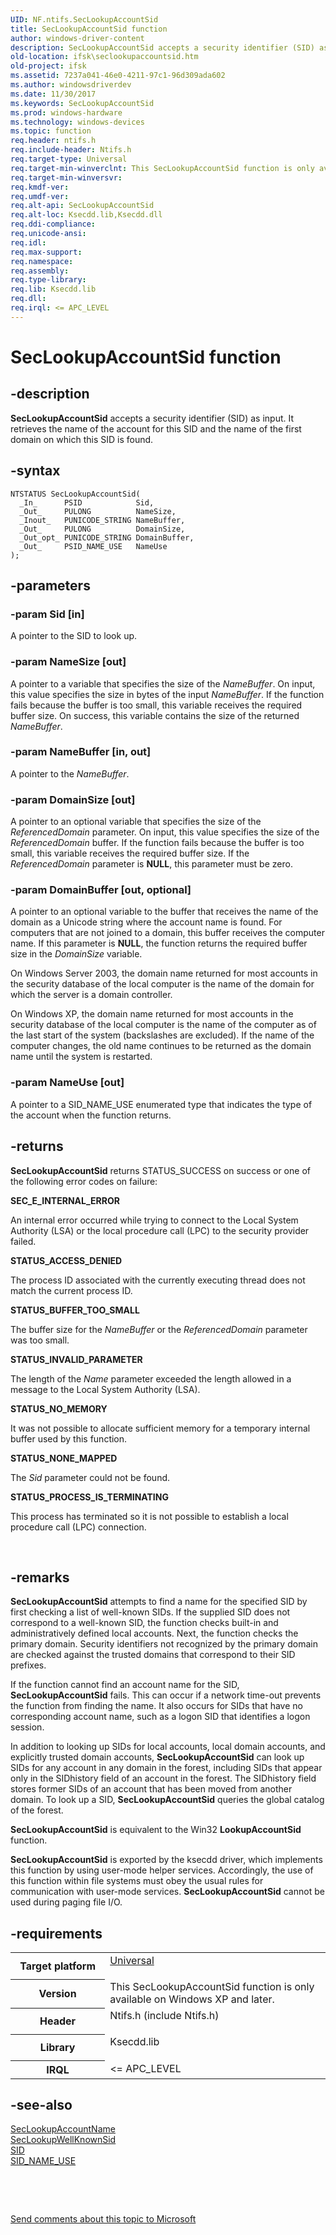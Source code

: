 ```yaml
---
UID: NF.ntifs.SecLookupAccountSid
title: SecLookupAccountSid function
author: windows-driver-content
description: SecLookupAccountSid accepts a security identifier (SID) as input. It retrieves the name of the account for this SID and the name of the first domain on which this SID is found.
old-location: ifsk\seclookupaccountsid.htm
old-project: ifsk
ms.assetid: 7237a041-46e0-4211-97c1-96d309ada602
ms.author: windowsdriverdev
ms.date: 11/30/2017
ms.keywords: SecLookupAccountSid
ms.prod: windows-hardware
ms.technology: windows-devices
ms.topic: function
req.header: ntifs.h
req.include-header: Ntifs.h
req.target-type: Universal
req.target-min-winverclnt: This SecLookupAccountSid function is only available on Windows XP and later.
req.target-min-winversvr: 
req.kmdf-ver: 
req.umdf-ver: 
req.alt-api: SecLookupAccountSid
req.alt-loc: Ksecdd.lib,Ksecdd.dll
req.ddi-compliance: 
req.unicode-ansi: 
req.idl: 
req.max-support: 
req.namespace: 
req.assembly: 
req.type-library: 
req.lib: Ksecdd.lib
req.dll: 
req.irql: <= APC_LEVEL
---
```


# SecLookupAccountSid function



## -description
<b>SecLookupAccountSid</b> accepts a security identifier (SID) as input. It retrieves the name of the account for this SID and the name of the first domain on which this SID is found.



## -syntax

````
NTSTATUS SecLookupAccountSid(
  _In_      PSID            Sid,
  _Out_     PULONG          NameSize,
  _Inout_   PUNICODE_STRING NameBuffer,
  _Out_     PULONG          DomainSize,
  _Out_opt_ PUNICODE_STRING DomainBuffer,
  _Out_     PSID_NAME_USE   NameUse
);
````


## -parameters

### -param Sid [in]

A pointer to the SID to look up. 


### -param NameSize [out]

A pointer to a variable that specifies the size of the <i>NameBuffer</i>. On input, this value specifies the size in bytes of the input <i>NameBuffer</i>. If the function fails because the buffer is too small, this variable receives the required buffer size. On success, this variable contains the size of the returned <i>NameBuffer</i>.


### -param NameBuffer [in, out]

A pointer to the <i>NameBuffer</i>. 


### -param DomainSize [out]

A pointer to an optional variable that specifies the size of the <i>ReferencedDomain</i> parameter. On input, this value specifies the size of the <i>ReferencedDomain</i> buffer. If the function fails because the buffer is too small, this variable receives the required buffer size. If the <i>ReferencedDomain</i> parameter is <b>NULL</b>, this parameter must be zero.


### -param DomainBuffer [out, optional]

A pointer to an optional variable to the buffer that receives the name of the domain as a Unicode string where the account name is found. For computers that are not joined to a domain, this buffer receives the computer name. If this parameter is <b>NULL</b>, the function returns the required buffer size in the <i>DomainSize</i> variable. 

On Windows Server 2003, the domain name returned for most accounts in the security database of the local computer is the name of the domain for which the server is a domain controller.

On Windows XP, the domain name returned for most accounts in the security database of the local computer is the name of the computer as of the last start of the system (backslashes are excluded). If the name of the computer changes, the old name continues to be returned as the domain name until the system is restarted.


### -param NameUse [out]

A pointer to a SID_NAME_USE enumerated type that indicates the type of the account when the function returns. 


## -returns
<b>SecLookupAccountSid</b> returns STATUS_SUCCESS on success or one of the following error codes on failure: 
<dl>
<dt><b>SEC_E_INTERNAL_ERROR</b></dt>
</dl>An internal error occurred while trying to connect to the Local System Authority (LSA) or the local procedure call (LPC) to the security provider failed. 
<dl>
<dt><b>STATUS_ACCESS_DENIED</b></dt>
</dl>The process ID associated with the currently executing thread does not match the current process ID. 
<dl>
<dt><b>STATUS_BUFFER_TOO_SMALL</b></dt>
</dl>The buffer size for the <i>NameBuffer</i> or the <i>ReferencedDomain</i> parameter was too small.
<dl>
<dt><b>STATUS_INVALID_PARAMETER</b></dt>
</dl>The length of the <i>Name</i> parameter exceeded the length allowed in a message to the Local System Authority (LSA). 
<dl>
<dt><b>STATUS_NO_MEMORY</b></dt>
</dl>It was not possible to allocate sufficient memory for a temporary internal buffer used by this function.
<dl>
<dt><b>STATUS_NONE_MAPPED</b></dt>
</dl>The <i>Sid</i> parameter could not be found. 
<dl>
<dt><b>STATUS_PROCESS_IS_TERMINATING</b></dt>
</dl>This process has terminated so it is not possible to establish a local procedure call (LPC) connection.

 


## -remarks
<b>SecLookupAccountSid</b> attempts to find a name for the specified SID by first checking a list of well-known SIDs. If the supplied SID does not correspond to a well-known SID, the function checks built-in and administratively defined local accounts. Next, the function checks the primary domain. Security identifiers not recognized by the primary domain are checked against the trusted domains that correspond to their SID prefixes.

If the function cannot find an account name for the SID, <b>SecLookupAccountSid</b> fails. This can occur if a network time-out prevents the function from finding the name. It also occurs for SIDs that have no corresponding account name, such as a logon SID that identifies a logon session.

In addition to looking up SIDs for local accounts, local domain accounts, and explicitly trusted domain accounts, <b>SecLookupAccountSid</b> can look up SIDs for any account in any domain in the forest, including SIDs that appear only in the SIDhistory field of an account in the forest. The SIDhistory field stores former SIDs of an account that has been moved from another domain. To look up a SID, <b>SecLookupAccountSid</b> queries the global catalog of the forest. 

<b>SecLookupAccountSid</b> is equivalent to the Win32 <b>LookupAccountSid</b> function. 

<b>SecLookupAccountSid</b> is exported by the ksecdd driver, which implements this function by using user-mode helper services. Accordingly, the use of this function within file systems must obey the usual rules for communication with user-mode services. <b>SecLookupAccountSid</b> cannot be used during paging file I/O. 


## -requirements
<table>
<tr>
<th width="30%">
Target platform

</th>
<td width="70%">
<dl>
<dt><a href="http://go.microsoft.com/fwlink/p/?linkid=531356" target="_blank">Universal</a></dt>
</dl>
</td>
</tr>
<tr>
<th width="30%">
Version

</th>
<td width="70%">
This SecLookupAccountSid function is only available on Windows XP and later.

</td>
</tr>
<tr>
<th width="30%">
Header

</th>
<td width="70%">
<dl>
<dt>Ntifs.h (include Ntifs.h)</dt>
</dl>
</td>
</tr>
<tr>
<th width="30%">
Library

</th>
<td width="70%">
<dl>
<dt>Ksecdd.lib</dt>
</dl>
</td>
</tr>
<tr>
<th width="30%">
IRQL

</th>
<td width="70%">
&lt;= APC_LEVEL

</td>
</tr>
</table>

## -see-also
<dl>
<dt>
<a href="ifsk.seclookupaccountname">SecLookupAccountName</a>
</dt>
<dt>
<a href="ifsk.seclookupwellknownsid">SecLookupWellKnownSid</a>
</dt>
<dt>
<a href="ifsk.sid">SID</a>
</dt>
<dt>
<a href="ifsk.sid_name_use">SID_NAME_USE</a>
</dt>
</dl>
 

 

<a href="mailto:wsddocfb@microsoft.com?subject=Documentation%20feedback [ifsk\ifsk]:%20SecLookupAccountSid function%20 RELEASE:%20(11/30/2017)&amp;body=%0A%0APRIVACY STATEMENT%0A%0AWe use your feedback to improve the documentation. We don't use your email address for any other purpose, and we'll remove your email address from our system after the issue that you're reporting is fixed. While we're working to fix this issue, we might send you an email message to ask for more info. Later, we might also send you an email message to let you know that we've addressed your feedback.%0A%0AFor more info about Microsoft's privacy policy, see http://privacy.microsoft.com/en-us/default.aspx." title="Send comments about this topic to Microsoft">Send comments about this topic to Microsoft</a>

